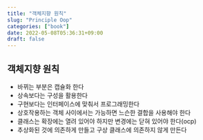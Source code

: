 ```yaml
---
title: "객체지향 원칙"
slug: "Principle Oop"
categories: ["book"]
date: 2022-05-08T05:36:31+09:00
draft: false
---
```


## 객체지향 원칙

- 바뀌는 부분은 캡슐화 한다
- 상속보다는 구성을 활용한다
- 구현보다는 인터페이스에 맞춰서 프로그래밍한다
- 상호작용하는 객체 사이에서는 가능하면 느슨한 결합을 사용해야 한다
- 클래스는 확장에는 열려 있어야 하지만 변경에는 닫혀 있어야 한다(ocp)
- 추상화된 것에 의존하게 만들고 구상 클래스에 의존하지 않게 만든다
